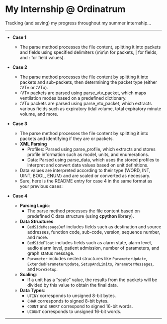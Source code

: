 # My Internship @ Ordinatrum

Tracking (and saving) my progress throughout my summer internship...

---

- **Case 1**

  - The parse method processes the file content, splitting it into packets and fields using specified delimiters (\n\n\n for packets, | for fields, and : for field values).

- **Case 2**

  - The parse method processes the file content by splitting it into packets and sub-packets, then determining the packet type (either :VTv or :VTu).
  - :VTv packets are parsed using parse_vtv_packet, which maps ventilation modes based on a predefined dictionary.
  - :VTu packets are parsed using parse_vtu_packet, which extracts various fields such as expiratory tidal volume, total expiratory minute volume, and more.

- **Case 3**

  - The parse method processes the file content by splitting it into packets and identifying if they are <profile> or <data> packets.
  - **XML Parsing**
    - Profiles: Parsed using parse_profile, which extracts and stores profile information such as model, units, and enumerations.
    - Data: Parsed using parse_data, which uses the stored profiles to interpret and convert data values based on unit definitions.
  - Data values are interpreted according to their type (WORD, INT, UINT, BOOL, ENUM) and are scaled or converted as necessary.
  - Sure, here is the README entry for case 4 in the same format as your previous cases:

- **Case 4**
  - **Parsing Logic**:
    - The parse method processes the file content based on predefined C data structure (using **cpython** library).
  - **Data Structures**:
    - `BedSideMessageDef` includes fields such as destination and source addresses, function code, sub-code, version, sequence number, and more.
    - `BedSideFloat` includes fields such as alarm state, alarm level, audio alarm level, patient admission, number of parameters, and graph status message.
    - `Parameter` includes nested structures like `ParameterUpdate`, `ExtendedParameterUpdate`, `SetupAndLimits`, `ParameterMessages`, and `MoreSetup`.
  - **Scaling**:
    - If a unit has a “scale” value, the results from the packets will be divided by this value to obtain the final data.
  - **Data Types**:
    - `UTINY` corresponds to unsigned 8-bit bytes.
    - `CHAR` corresponds to signed 8-bit bytes.
    - `COUNT` and `SHORT` correspond to signed 16-bit words.
    - `UCOUNT` corresponds to unsigned 16-bit words.

---
